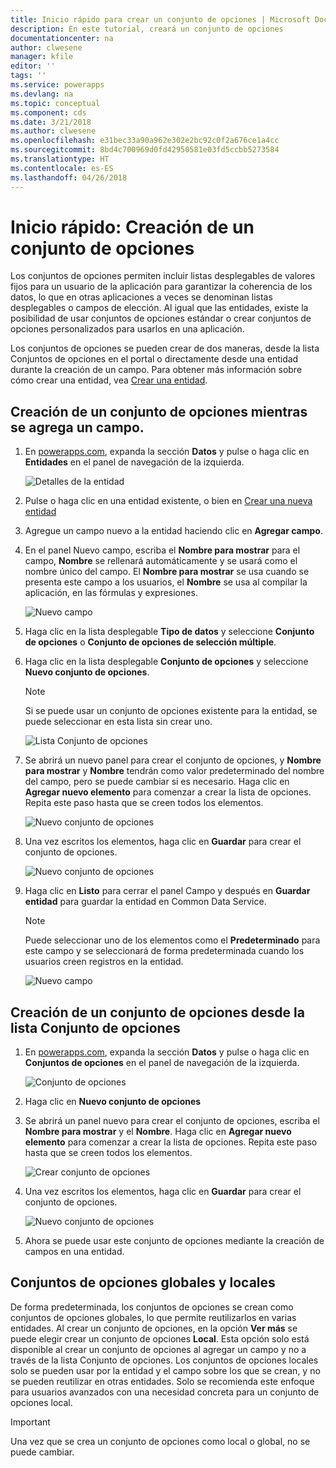 ```yaml
---
title: Inicio rápido para crear un conjunto de opciones | Microsoft Docs
description: En este tutorial, creará un conjunto de opciones
documentationcenter: na
author: clwesene
manager: kfile
editor: ''
tags: ''
ms.service: powerapps
ms.devlang: na
ms.topic: conceptual
ms.component: cds
ms.date: 3/21/2018
ms.author: clwesene
ms.openlocfilehash: e31bec33a90a962e302e2bc92c0f2a676ce1a4cc
ms.sourcegitcommit: 8bd4c700969d0fd42950581e03fd5ccbb5273584
ms.translationtype: HT
ms.contentlocale: es-ES
ms.lasthandoff: 04/26/2018
---
```

# <a name="quickstart-create-an-option-set"></a>Inicio rápido: Creación de un conjunto de opciones

Los conjuntos de opciones permiten incluir listas desplegables de valores fijos para un usuario de la aplicación para garantizar la coherencia de los datos, lo que en otras aplicaciones a veces se denominan listas desplegables o campos de elección. Al igual que las entidades, existe la posibilidad de usar conjuntos de opciones estándar o crear conjuntos de opciones personalizados para usarlos en una aplicación.

Los conjuntos de opciones se pueden crear de dos maneras, desde la lista Conjuntos de opciones en el portal o directamente desde una entidad durante la creación de un campo. Para obtener más información sobre cómo crear una entidad, vea [Crear una entidad](data-platform-create-entity.md).

## <a name="creating-an-option-set-while-adding-a-field"></a>Creación de un conjunto de opciones mientras se agrega un campo.

1. En [powerapps.com](https://web.powerapps.com), expanda la sección **Datos** y pulse o haga clic en **Entidades** en el panel de navegación de la izquierda.

    ![Detalles de la entidad](./media/data-platform-cds-create-entity/entitylist.png "Lista de entidades")

2. Pulse o haga clic en una entidad existente, o bien en [Crear una nueva entidad](data-platform-create-entity.md)

3. Agregue un campo nuevo a la entidad haciendo clic en **Agregar campo**.

4. En el panel Nuevo campo, escriba el **Nombre para mostrar** para el campo, **Nombre** se rellenará automáticamente y se usará como el nombre único del campo. El **Nombre para mostrar** se usa cuando se presenta este campo a los usuarios, el **Nombre** se usa al compilar la aplicación, en las fórmulas y expresiones.

    ![Nuevo campo](./media/data-platform-cds-create-entity/newfieldpanel.png "Panel Nuevo campo")

5. Haga clic en la lista desplegable **Tipo de datos** y seleccione **Conjunto de opciones** o **Conjunto de opciones de selección múltiple**.

6. Haga clic en la lista desplegable **Conjunto de opciones**  y seleccione **Nuevo conjunto de opciones**.

    > [!NOTE]
    > Si se puede usar un conjunto de opciones existente para la entidad, se puede seleccionar en esta lista sin crear uno.

    ![Lista Conjunto de opciones](./media/data-platform-cds-newoptionset/fieldpanel-1.png "Option Set list")

7. Se abrirá un nuevo panel para crear el conjunto de opciones, y **Nombre para mostrar** y **Nombre** tendrán como valor predeterminado del nombre del campo, pero se puede cambiar si es necesario. Haga clic en **Agregar nuevo elemento** para comenzar a crear la lista de opciones. Repita este paso hasta que se creen todos los elementos.

    ![Nuevo conjunto de opciones](./media/data-platform-cds-newoptionset/field-optionsetpanel.png "New Option Set")

8. Una vez escritos los elementos, haga clic en **Guardar** para crear el conjunto de opciones.

    ![Nuevo conjunto de opciones](./media/data-platform-cds-newoptionset/field-optionsetpanel-values.png "New Option Set")

9. Haga clic en **Listo** para cerrar el panel Campo y después en **Guardar entidad** para guardar la entidad en Common Data Service.

    > [!NOTE]
    > Puede seleccionar uno de los elementos como el **Predeterminado** para este campo y se seleccionará de forma predeterminada cuando los usuarios creen registros en la entidad.

    ![Nuevo campo](./media/data-platform-cds-newoptionset/fieldpanel-2.png "Panel Nuevo campo")

## <a name="creating-an-option-set-from-the-option-set-list"></a>Creación de un conjunto de opciones desde la lista Conjunto de opciones

1. En [powerapps.com](https://web.powerapps.com), expanda la sección **Datos** y pulse o haga clic en **Conjuntos de opciones** en el panel de navegación de la izquierda.

    ![Conjunto de opciones](./media/data-platform-cds-newoptionset/optionsetlist.png "Lista Conjunto de opciones")

2. Haga clic en **Nuevo conjunto de opciones**

3. Se abrirá un panel nuevo para crear el conjunto de opciones, escriba el **Nombre para mostrar** y el **Nombre**. Haga clic en **Agregar nuevo elemento** para comenzar a crear la lista de opciones. Repita este paso hasta que se creen todos los elementos.

    ![Crear conjunto de opciones](./media/data-platform-cds-newoptionset/optionset-create.png "Option Set Create")

4. Una vez escritos los elementos, haga clic en **Guardar** para crear el conjunto de opciones.

    ![Nuevo conjunto de opciones](./media/data-platform-cds-newoptionset/optionset-create-values.png "New Option Set")

5. Ahora se puede usar este conjunto de opciones mediante la creación de campos en una entidad.

## <a name="global-and-local-option-sets"></a>Conjuntos de opciones globales y locales

De forma predeterminada, los conjuntos de opciones se crean como conjuntos de opciones globales, lo que permite reutilizarlos en varias entidades. Al crear un conjunto de opciones, en la opción **Ver más** se puede elegir crear un conjunto de opciones **Local**. Esta opción solo está disponible al crear un conjunto de opciones al agregar un campo y no a través de la lista Conjunto de opciones. Los conjuntos de opciones locales solo se pueden usar por la entidad y el campo sobre los que se crean, y no se pueden reutilizar en otras entidades. Solo se recomienda este enfoque para usuarios avanzados con una necesidad concreta para un conjunto de opciones local.

> [!IMPORTANT]
> Una vez que se crea un conjunto de opciones como local o global, no se puede cambiar.